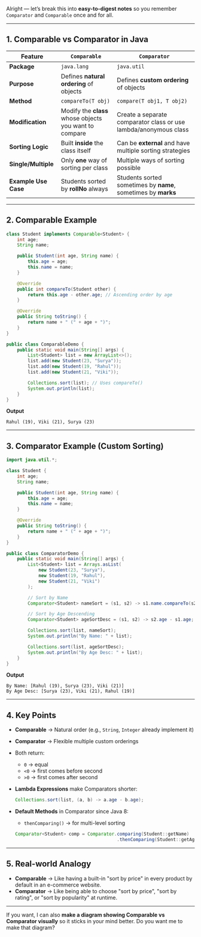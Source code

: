 Alright — let’s break this into **easy-to-digest notes** so you remember `Comparator` and `Comparable` once and for all.

---

## **1. Comparable vs Comparator in Java**

| Feature              | `Comparable`                                           | `Comparator`                                                     |
| -------------------- | ------------------------------------------------------ | ---------------------------------------------------------------- |
| **Package**          | `java.lang`                                            | `java.util`                                                      |
| **Purpose**          | Defines **natural ordering** of objects                | Defines **custom ordering** of objects                           |
| **Method**           | `compareTo(T obj)`                                     | `compare(T obj1, T obj2)`                                        |
| **Modification**     | Modify the **class** whose objects you want to compare | Create a separate comparator class or use lambda/anonymous class |
| **Sorting Logic**    | Built **inside** the class itself                      | Can be **external** and have multiple sorting strategies         |
| **Single/Multiple**  | Only **one** way of sorting per class                  | Multiple ways of sorting possible                                |
| **Example Use Case** | Students sorted by **rollNo** always                   | Students sorted sometimes by **name**, sometimes by **marks**    |

---

## **2. Comparable Example**

```java
class Student implements Comparable<Student> {
    int age;
    String name;

    public Student(int age, String name) {
        this.age = age;
        this.name = name;
    }

    @Override
    public int compareTo(Student other) {
        return this.age - other.age; // Ascending order by age
    }

    @Override
    public String toString() {
        return name + " (" + age + ")";
    }
}

public class ComparableDemo {
    public static void main(String[] args) {
        List<Student> list = new ArrayList<>();
        list.add(new Student(23, "Surya"));
        list.add(new Student(19, "Rahul"));
        list.add(new Student(21, "Viki"));

        Collections.sort(list); // Uses compareTo()
        System.out.println(list);
    }
}
```

**Output**

```
Rahul (19), Viki (21), Surya (23)
```

---

## **3. Comparator Example (Custom Sorting)**

```java
import java.util.*;

class Student {
    int age;
    String name;

    public Student(int age, String name) {
        this.age = age;
        this.name = name;
    }

    @Override
    public String toString() {
        return name + " (" + age + ")";
    }
}

public class ComparatorDemo {
    public static void main(String[] args) {
        List<Student> list = Arrays.asList(
            new Student(23, "Surya"),
            new Student(19, "Rahul"),
            new Student(21, "Viki")
        );

        // Sort by Name
        Comparator<Student> nameSort = (s1, s2) -> s1.name.compareTo(s2.name);

        // Sort by Age Descending
        Comparator<Student> ageSortDesc = (s1, s2) -> s2.age - s1.age;

        Collections.sort(list, nameSort);
        System.out.println("By Name: " + list);

        Collections.sort(list, ageSortDesc);
        System.out.println("By Age Desc: " + list);
    }
}
```

**Output**

```
By Name: [Rahul (19), Surya (23), Viki (21)]
By Age Desc: [Surya (23), Viki (21), Rahul (19)]
```

---

## **4. Key Points**

* **Comparable** → Natural order (e.g., `String`, `Integer` already implement it)
* **Comparator** → Flexible multiple custom orderings
* Both return:

  * `0` → equal
  * `<0` → first comes before second
  * `>0` → first comes after second
* **Lambda Expressions** make Comparators shorter:

  ```java
  Collections.sort(list, (a, b) -> a.age - b.age);
  ```
* **Default Methods** in Comparator since Java 8:

  * `thenComparing()` → for multi-level sorting

  ```java
  Comparator<Student> comp = Comparator.comparing(Student::getName)
                                        .thenComparing(Student::getAge);
  ```

---

## **5. Real-world Analogy**

* **Comparable** → Like having a built-in "sort by price" in every product by default in an e-commerce website.
* **Comparator** → Like being able to choose "sort by price", "sort by rating", or "sort by popularity" at runtime.

---

If you want, I can also **make a diagram showing Comparable vs Comparator visually** so it sticks in your mind better.
Do you want me to make that diagram?
